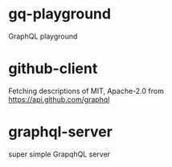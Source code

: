 # gq-playground
GraphQL playground

# github-client
Fetching descriptions of MIT, Apache-2.0 from https://api.github.com/graphql

# graphql-server
super simple GrapqhQL server
